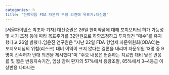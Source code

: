 ```yaml
---
categories: h
title: "한미약품 FDA 자문위 부정 의견에 목표가↓대신證"
---
```

[서울파이낸스 박조아 기자] 대신증권은 26일 한미약품에 대해 포지오티닙 허가 가능성 및 시기 조정 등에 따라 목표주가를 32만원으로 하향조정하고 투자의견 "매수"를 유지했다고 26일 밝혔다.임윤진 연구원은 "지난 22일 FDA 항암제 자문위원회(ODAC)는 포지오티닙의 위험(리스크) 대비 이익이 크지 않다는 결론을 내리며 자문위원 13명 중 9명이 신속허가 반대 의견을 제시했다"며 "주요 내용은 현존하는 치료법 대비 낮은 반응률 및 짧은 반응지속기간, 임상 참여 환자의 57%에서 용량조절, 85%에서 3~4등급 이상반응 나타나는